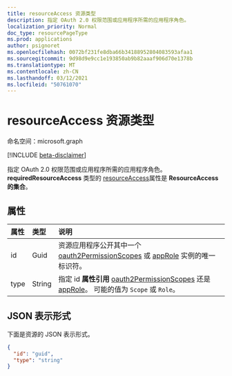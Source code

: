 ```yaml
---
title: resourceAccess 资源类型
description: 指定 OAuth 2.0 权限范围或应用程序所需的应用程序角色。
localization_priority: Normal
doc_type: resourcePageType
ms.prod: applications
author: psignoret
ms.openlocfilehash: 0072bf231fe8dba66b34188952804083593afaa1
ms.sourcegitcommit: 9d98d9e9cc1e193850ab9b82aaaf906d70e1378b
ms.translationtype: MT
ms.contentlocale: zh-CN
ms.lasthandoff: 03/12/2021
ms.locfileid: "50761070"
---
```

# <a name="resourceaccess-resource-type"></a>resourceAccess 资源类型

命名空间：microsoft.graph

[!INCLUDE [beta-disclaimer](../../includes/beta-disclaimer.md)]

指定 OAuth 2.0 权限范围或应用程序所需的应用程序角色。 **requiredResourceAccess** 类型的 [resourceAccess](requiredresourceaccess.md)属性是 **ResourceAccess 的集合**。

## <a name="properties"></a>属性
| 属性     | 类型   |说明|
|:---------------|:--------|:----------|
|id|Guid|资源应用程序公开其中一个 [oauth2PermissionScopes](permissionscope.md) 或 [appRole](approle.md) 实例的唯一标识符。|
|type|String|指定 id **属性引用** [oauth2PermissionScopes](permissionscope.md) 还是 [appRole](approle.md)。 可能的值为 `Scope` 或 `Role`。|

## <a name="json-representation"></a>JSON 表示形式

下面是资源的 JSON 表示形式。

<!-- {
  "blockType": "resource",
  "optionalProperties": [

  ],
  "@odata.type": "microsoft.graph.resourceAccess"
}-->

```json
{
  "id": "guid",
  "type": "string"
}

```


<!-- uuid: 8fcb5dbc-d5aa-4681-8e31-b001d5168d79
2015-10-25 14:57:30 UTC -->
<!--
{
  "type": "#page.annotation",
  "description": "resourceAccess resource",
  "keywords": "",
  "section": "documentation",
  "tocPath": "",
  "suppressions": []
}
-->


